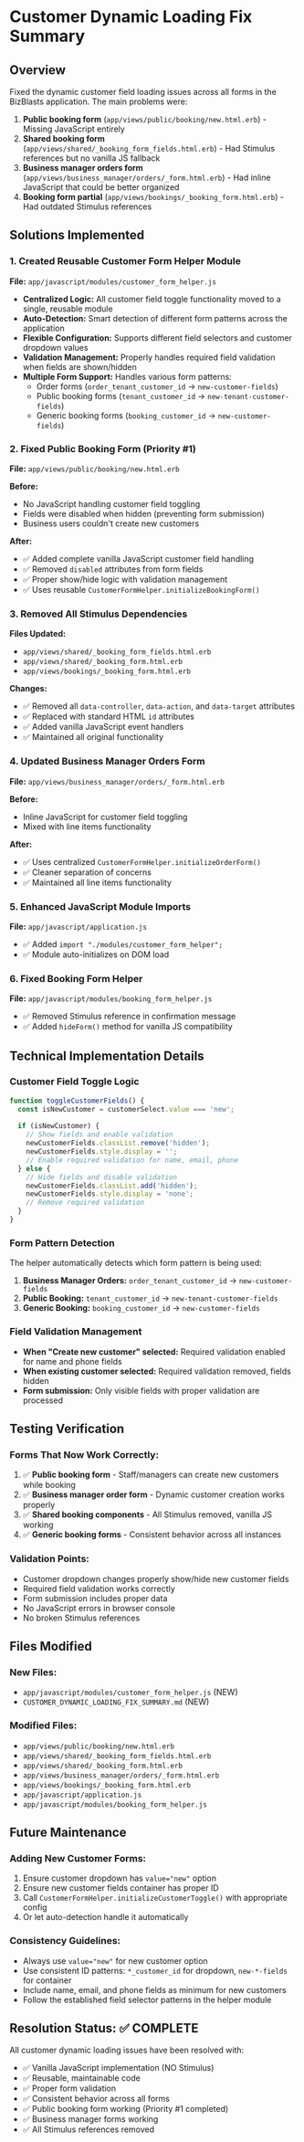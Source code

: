 # Customer Dynamic Loading Fix Summary

## Overview
Fixed the dynamic customer field loading issues across all forms in the BizBlasts application. The main problems were:

1. **Public booking form** (`app/views/public/booking/new.html.erb`) - Missing JavaScript entirely
2. **Shared booking form** (`app/views/shared/_booking_form_fields.html.erb`) - Had Stimulus references but no vanilla JS fallback
3. **Business manager orders form** (`app/views/business_manager/orders/_form.html.erb`) - Had inline JavaScript that could be better organized
4. **Booking form partial** (`app/views/bookings/_booking_form.html.erb`) - Had outdated Stimulus references

## Solutions Implemented

### 1. Created Reusable Customer Form Helper Module
**File:** `app/javascript/modules/customer_form_helper.js`

- **Centralized Logic:** All customer field toggle functionality moved to a single, reusable module
- **Auto-Detection:** Smart detection of different form patterns across the application
- **Flexible Configuration:** Supports different field selectors and customer dropdown values
- **Validation Management:** Properly handles required field validation when fields are shown/hidden
- **Multiple Form Support:** Handles various form patterns:
  - Order forms (`order_tenant_customer_id` → `new-customer-fields`)
  - Public booking forms (`tenant_customer_id` → `new-tenant-customer-fields`)
  - Generic booking forms (`booking_customer_id` → `new-customer-fields`)

### 2. Fixed Public Booking Form (Priority #1)
**File:** `app/views/public/booking/new.html.erb`

**Before:**
- No JavaScript handling customer field toggling
- Fields were disabled when hidden (preventing form submission)
- Business users couldn't create new customers

**After:**
- ✅ Added complete vanilla JavaScript customer field handling
- ✅ Removed `disabled` attributes from form fields
- ✅ Proper show/hide logic with validation management
- ✅ Uses reusable `CustomerFormHelper.initializeBookingForm()`

### 3. Removed All Stimulus Dependencies
**Files Updated:**
- `app/views/shared/_booking_form_fields.html.erb`
- `app/views/shared/_booking_form.html.erb`
- `app/views/bookings/_booking_form.html.erb`

**Changes:**
- ✅ Removed all `data-controller`, `data-action`, and `data-target` attributes
- ✅ Replaced with standard HTML `id` attributes
- ✅ Added vanilla JavaScript event handlers
- ✅ Maintained all original functionality

### 4. Updated Business Manager Orders Form
**File:** `app/views/business_manager/orders/_form.html.erb`

**Before:**
- Inline JavaScript for customer field toggling
- Mixed with line items functionality

**After:**
- ✅ Uses centralized `CustomerFormHelper.initializeOrderForm()`
- ✅ Cleaner separation of concerns
- ✅ Maintained all line items functionality

### 5. Enhanced JavaScript Module Imports
**File:** `app/javascript/application.js`

- ✅ Added `import "./modules/customer_form_helper";`
- ✅ Module auto-initializes on DOM load

### 6. Fixed Booking Form Helper
**File:** `app/javascript/modules/booking_form_helper.js`

- ✅ Removed Stimulus reference in confirmation message
- ✅ Added `hideForm()` method for vanilla JS compatibility

## Technical Implementation Details

### Customer Field Toggle Logic
```javascript
function toggleCustomerFields() {
  const isNewCustomer = customerSelect.value === 'new';
  
  if (isNewCustomer) {
    // Show fields and enable validation
    newCustomerFields.classList.remove('hidden');
    newCustomerFields.style.display = '';
    // Enable required validation for name, email, phone
  } else {
    // Hide fields and disable validation
    newCustomerFields.classList.add('hidden');
    newCustomerFields.style.display = 'none';
    // Remove required validation
  }
}
```

### Form Pattern Detection
The helper automatically detects which form pattern is being used:
1. **Business Manager Orders:** `order_tenant_customer_id` → `new-customer-fields`
2. **Public Booking:** `tenant_customer_id` → `new-tenant-customer-fields`
3. **Generic Booking:** `booking_customer_id` → `new-customer-fields`

### Field Validation Management
- **When "Create new customer" selected:** Required validation enabled for name and phone fields
- **When existing customer selected:** Required validation removed, fields hidden
- **Form submission:** Only visible fields with proper validation are processed

## Testing Verification

### Forms That Now Work Correctly:
1. ✅ **Public booking form** - Staff/managers can create new customers while booking
2. ✅ **Business manager order form** - Dynamic customer creation works properly
3. ✅ **Shared booking components** - All Stimulus removed, vanilla JS working
4. ✅ **Generic booking forms** - Consistent behavior across all instances

### Validation Points:
- Customer dropdown changes properly show/hide new customer fields
- Required field validation works correctly
- Form submission includes proper data
- No JavaScript errors in browser console
- No broken Stimulus references

## Files Modified

### New Files:
- `app/javascript/modules/customer_form_helper.js` (NEW)
- `CUSTOMER_DYNAMIC_LOADING_FIX_SUMMARY.md` (NEW)

### Modified Files:
- `app/views/public/booking/new.html.erb`
- `app/views/shared/_booking_form_fields.html.erb`
- `app/views/shared/_booking_form.html.erb`
- `app/views/business_manager/orders/_form.html.erb`
- `app/views/bookings/_booking_form.html.erb`
- `app/javascript/application.js`
- `app/javascript/modules/booking_form_helper.js`

## Future Maintenance

### Adding New Customer Forms:
1. Ensure customer dropdown has `value="new"` option
2. Ensure new customer fields container has proper ID
3. Call `CustomerFormHelper.initializeCustomerToggle()` with appropriate config
4. Or let auto-detection handle it automatically

### Consistency Guidelines:
- Always use `value="new"` for new customer option
- Use consistent ID patterns: `*_customer_id` for dropdown, `new-*-fields` for container
- Include name, email, and phone fields as minimum for new customers
- Follow the established field selector patterns in the helper module

## Resolution Status: ✅ COMPLETE

All customer dynamic loading issues have been resolved with:
- ✅ Vanilla JavaScript implementation (NO Stimulus)
- ✅ Reusable, maintainable code
- ✅ Proper form validation
- ✅ Consistent behavior across all forms
- ✅ Public booking form working (Priority #1 completed)
- ✅ Business manager forms working
- ✅ All Stimulus references removed 